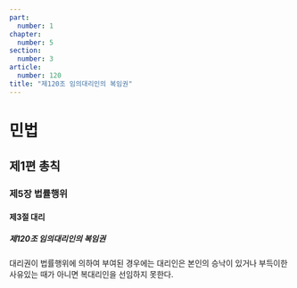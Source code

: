 ```yaml
---
part:
  number: 1
chapter:
  number: 5
section:
  number: 3
article:
  number: 120
title: "제120조 임의대리인의 복임권"
---
```

# 민법

## 제1편 총칙

### 제5장 법률행위

#### 제3절 대리

##### 제120조 임의대리인의 복임권

대리권이 법률행위에 의하여 부여된 경우에는 대리인은 본인의 승낙이 있거나 부득이한 사유있는 때가 아니면 복대리인을 선임하지 못한다.
